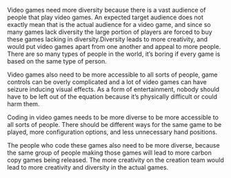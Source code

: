 Video games need more diversity because there is a vast audience of people that play video games. An expected target audience does not exactly mean that is the actual audience for a video game, and since so many games lack diversity the large portion of players are forced to buy these games lacking in diversity.Diversity leads to more creativity, and would put video games apart from one another and appeal to more people. There are so many types of people in the world, it’s boring if every game is based on the same type of person.

Video games also need to be more accessible to all sorts of people, game controls can be overly complicated and a lot of video games can have seizure inducing visual effects. As a form of entertainment, nobody should have to be left out of the equation because it’s physically difficult or could harm them.

Coding in video games needs to be more diverse to be more accessible to all sorts of people. There should be different ways for the same game to be played, more configuration options, and less unnecessary hand positions.

The people who code these games also need to be more diverse, because the same group of people making those games will lead to more carbon copy games being released. The more creativity on the creation team would lead to more creativity and diversity in the actual games.
